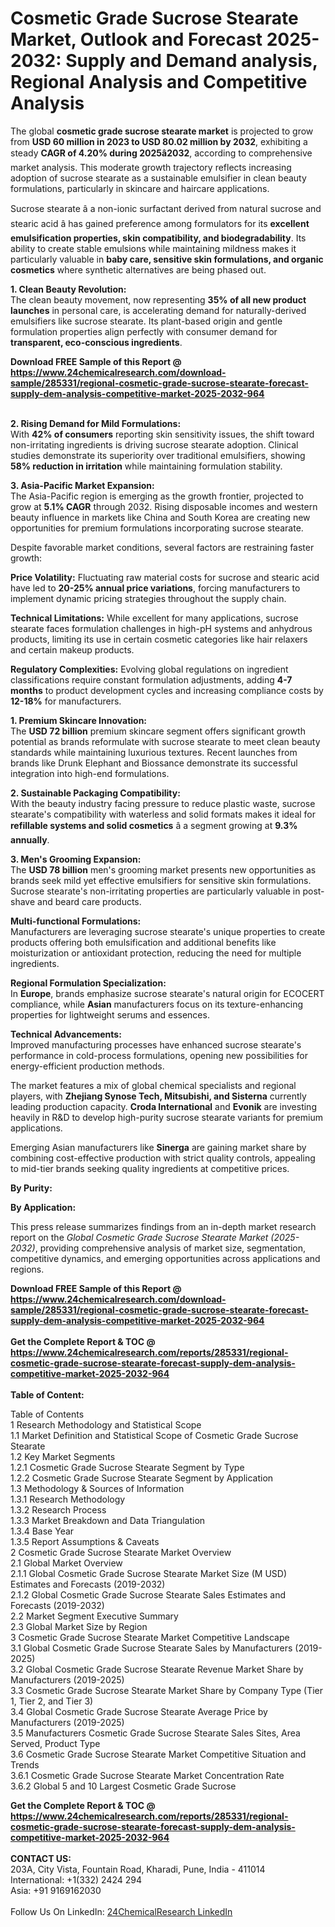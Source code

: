 <h1>Cosmetic Grade Sucrose Stearate Market, Outlook and Forecast 2025-2032: Supply and Demand analysis, Regional Analysis and Competitive Analysis</h1><p>The global <strong>cosmetic grade sucrose stearate market</strong> is projected to grow from <strong>USD 60 million in 2023 to USD 80.02 million by 2032</strong>, exhibiting a steady <strong>CAGR of 4.20% during 2025â2032</strong>, according to comprehensive market analysis. This moderate growth trajectory reflects increasing adoption of sucrose stearate as a sustainable emulsifier in clean beauty formulations, particularly in skincare and haircare applications.</p><p>Sucrose stearate â a non-ionic surfactant derived from natural sucrose and stearic acid â has gained preference among formulators for its <strong>excellent emulsification properties, skin compatibility, and biodegradability</strong>. Its ability to create stable emulsions while maintaining mildness makes it particularly valuable in <strong>baby care, sensitive skin formulations, and organic cosmetics</strong> where synthetic alternatives are being phased out.</p><p><strong>1. Clean Beauty Revolution:</strong><br>
The clean beauty movement, now representing <strong>35% of all new product launches</strong> in personal care, is accelerating demand for naturally-derived emulsifiers like sucrose stearate. Its plant-based origin and gentle formulation properties align perfectly with consumer demand for <strong>transparent, eco-conscious ingredients</strong>.</p><div><b>Download FREE Sample of this Report @ 
            <a href="https://www.24chemicalresearch.com/download-sample/285331/regional-cosmetic-grade-sucrose-stearate-forecast-supply-dem-analysis-competitive-market-2025-2032-964">
            https://www.24chemicalresearch.com/download-sample/285331/regional-cosmetic-grade-sucrose-stearate-forecast-supply-dem-analysis-competitive-market-2025-2032-964</a></b></div><br><p><strong>2. Rising Demand for Mild Formulations:</strong><br>
With <strong>42% of consumers</strong> reporting skin sensitivity issues, the shift toward non-irritating ingredients is driving sucrose stearate adoption. Clinical studies demonstrate its superiority over traditional emulsifiers, showing <strong>58% reduction in irritation</strong> while maintaining formulation stability.</p><p><strong>3. Asia-Pacific Market Expansion:</strong><br>
The Asia-Pacific region is emerging as the growth frontier, projected to grow at <strong>5.1% CAGR</strong> through 2032. Rising disposable incomes and western beauty influence in markets like China and South Korea are creating new opportunities for premium formulations incorporating sucrose stearate.</p><p>Despite favorable market conditions, several factors are restraining faster growth:</p><p><strong>Price Volatility:</strong> Fluctuating raw material costs for sucrose and stearic acid have led to <strong>20-25% annual price variations</strong>, forcing manufacturers to implement dynamic pricing strategies throughout the supply chain.</p><p><strong>Technical Limitations:</strong> While excellent for many applications, sucrose stearate faces formulation challenges in high-pH systems and anhydrous products, limiting its use in certain cosmetic categories like hair relaxers and certain makeup products.</p><p><strong>Regulatory Complexities:</strong> Evolving global regulations on ingredient classifications require constant formulation adjustments, adding <strong>4-7 months</strong> to product development cycles and increasing compliance costs by <strong>12-18%</strong> for manufacturers.</p><p><strong>1. Premium Skincare Innovation:</strong><br>
The <strong>USD 72 billion</strong> premium skincare segment offers significant growth potential as brands reformulate with sucrose stearate to meet clean beauty standards while maintaining luxurious textures. Recent launches from brands like Drunk Elephant and Biossance demonstrate its successful integration into high-end formulations.</p><p><strong>2. Sustainable Packaging Compatibility:</strong><br>
With the beauty industry facing pressure to reduce plastic waste, sucrose stearate's compatibility with waterless and solid formats makes it ideal for <strong>refillable systems and solid cosmetics</strong> â a segment growing at <strong>9.3% annually</strong>.</p><p><strong>3. Men's Grooming Expansion:</strong><br>
The <strong>USD 78 billion</strong> men's grooming market presents new opportunities as brands seek mild yet effective emulsifiers for sensitive skin formulations. Sucrose stearate's non-irritating properties are particularly valuable in post-shave and beard care products.</p><p><strong>Multi-functional Formulations:</strong><br>
    Manufacturers are leveraging sucrose stearate's unique properties to create products offering both emulsification and additional benefits like moisturization or antioxidant protection, reducing the need for multiple ingredients.</p><p><strong>Regional Formulation Specialization:</strong><br>
    In <strong>Europe</strong>, brands emphasize sucrose stearate's natural origin for ECOCERT compliance, while <strong>Asian</strong> manufacturers focus on its texture-enhancing properties for lightweight serums and essences.</p><p><strong>Technical Advancements:</strong><br>
    Improved manufacturing processes have enhanced sucrose stearate's performance in cold-process formulations, opening new possibilities for energy-efficient production methods.</p><p>The market features a mix of global chemical specialists and regional players, with <strong>Zhejiang Synose Tech, Mitsubishi, and Sisterna</strong> currently leading production capacity. <strong>Croda International</strong> and <strong>Evonik</strong> are investing heavily in R&amp;D to develop high-purity sucrose stearate variants for premium applications.</p><p>Emerging Asian manufacturers like <strong>Sinerga</strong> are gaining market share by combining cost-effective production with strict quality controls, appealing to mid-tier brands seeking quality ingredients at competitive prices.</p><p><strong>By Purity:</strong></p><p><strong>By Application:</strong></p><p>This press release summarizes findings from an in-depth market research report on the <em>Global Cosmetic Grade Sucrose Stearate Market (2025-2032)</em>, providing comprehensive analysis of market size, segmentation, competitive dynamics, and emerging opportunities across applications and regions.</p><div><b>Download FREE Sample of this Report @ 
            <a href="https://www.24chemicalresearch.com/download-sample/285331/regional-cosmetic-grade-sucrose-stearate-forecast-supply-dem-analysis-competitive-market-2025-2032-964">
            https://www.24chemicalresearch.com/download-sample/285331/regional-cosmetic-grade-sucrose-stearate-forecast-supply-dem-analysis-competitive-market-2025-2032-964</a></b></div><br><div><b>Get the Complete Report & TOC @ 
            <a href="https://www.24chemicalresearch.com/reports/285331/regional-cosmetic-grade-sucrose-stearate-forecast-supply-dem-analysis-competitive-market-2025-2032-964">
            https://www.24chemicalresearch.com/reports/285331/regional-cosmetic-grade-sucrose-stearate-forecast-supply-dem-analysis-competitive-market-2025-2032-964</a></b></div><br>
            <b>Table of Content:</b><p>Table of Contents<br />
1 Research Methodology and Statistical Scope<br />
1.1 Market Definition and Statistical Scope of Cosmetic Grade Sucrose Stearate<br />
1.2 Key Market Segments<br />
1.2.1 Cosmetic Grade Sucrose Stearate Segment by Type<br />
1.2.2 Cosmetic Grade Sucrose Stearate Segment by Application<br />
1.3 Methodology & Sources of Information<br />
1.3.1 Research Methodology<br />
1.3.2 Research Process<br />
1.3.3 Market Breakdown and Data Triangulation<br />
1.3.4 Base Year<br />
1.3.5 Report Assumptions & Caveats<br />
2 Cosmetic Grade Sucrose Stearate Market Overview<br />
2.1 Global Market Overview<br />
2.1.1 Global Cosmetic Grade Sucrose Stearate Market Size (M USD) Estimates and Forecasts (2019-2032)<br />
2.1.2 Global Cosmetic Grade Sucrose Stearate Sales Estimates and Forecasts (2019-2032)<br />
2.2 Market Segment Executive Summary<br />
2.3 Global Market Size by Region<br />
3 Cosmetic Grade Sucrose Stearate Market Competitive Landscape<br />
3.1 Global Cosmetic Grade Sucrose Stearate Sales by Manufacturers (2019-2025)<br />
3.2 Global Cosmetic Grade Sucrose Stearate Revenue Market Share by Manufacturers (2019-2025)<br />
3.3 Cosmetic Grade Sucrose Stearate Market Share by Company Type (Tier 1, Tier 2, and Tier 3)<br />
3.4 Global Cosmetic Grade Sucrose Stearate Average Price by Manufacturers (2019-2025)<br />
3.5 Manufacturers Cosmetic Grade Sucrose Stearate Sales Sites, Area Served, Product Type<br />
3.6 Cosmetic Grade Sucrose Stearate Market Competitive Situation and Trends<br />
3.6.1 Cosmetic Grade Sucrose Stearate Market Concentration Rate<br />
3.6.2 Global 5 and 10 Largest Cosmetic Grade Sucrose </p><div><b>Get the Complete Report & TOC @ 
            <a href="https://www.24chemicalresearch.com/reports/285331/regional-cosmetic-grade-sucrose-stearate-forecast-supply-dem-analysis-competitive-market-2025-2032-964">
            https://www.24chemicalresearch.com/reports/285331/regional-cosmetic-grade-sucrose-stearate-forecast-supply-dem-analysis-competitive-market-2025-2032-964</a></b></div><br><b>CONTACT US:</b><br>
            203A, City Vista, Fountain Road, Kharadi, Pune, India - 411014<br>
            International: +1(332) 2424 294<br>
            Asia: +91 9169162030 <br><br>
            Follow Us On LinkedIn: <a href="https://www.linkedin.com/company/24chemicalresearch/">24ChemicalResearch LinkedIn</a>